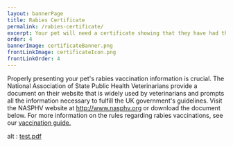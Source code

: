 ```yaml
---
layout: bannerPage
title: Rabies Certificate
permalink: /rabies-certificate/
excerpt: Your pet will need a certificate showing that they have had their rabies vaccination.  Here’s an example of what a rabies certificate looks like
order: 4
bannerImage: certificateBanner.png
frontLinkImage: certificateIcon.png
frontLinkOrder: 4
---
```


Properly presenting your pet's rabies vaccination information is crucial.  The National Association of State Public Health Veterinarians provide a document on their website that is widely used by veterinarians and prompts all the information necessary to fulfill the UK government's guidelines.  Visit the NASPHV website at http://www.nasphv.org or download the document below.  For more information on the rules regarding rabies vaccinations, see our <a href="/rabies-vaccination-information">vaccination guide.</a>

<div>
<object data="/assets/pdf/rabies_certificate.pdf" type="application/pdf" width="600" height="700">
alt : <a href="/assets/pdf/rabies_certificate.pdf">test.pdf</a>
</object>
</div> 
